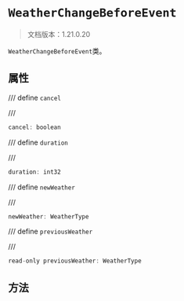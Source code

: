 # `WeatherChangeBeforeEvent`

> 文档版本：1.21.0.20

`WeatherChangeBeforeEvent`类。

## 属性

/// define
`cancel`


///

```js
cancel: boolean
```


/// define
`duration`


///

```js
duration: int32
```


/// define
`newWeather`


///

```js
newWeather: WeatherType
```


/// define
`previousWeather`


///

```js
read-only previousWeather: WeatherType
```


## 方法
